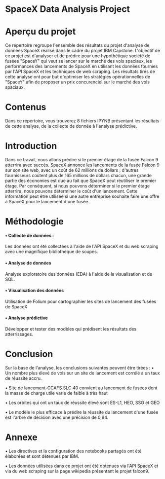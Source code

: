 # SpaceX Data Analysis Project
# Aperçu du projet
Ce répertoire regroupe l'ensemble des résultats du projet d'analyse de données SpaceX réalisé dans le cadre du projet IBM Capstone. L'objectif de ce projet est d'analyser et de prédire pour une hypothétique société de fusées "SpaceY" qui veut se lancer sur le marché des vols spaciaux, les performances des lancements de SpaceX en utilisant les données fournies par l'API SpaceX et les techniques de web scraping. Les résultats tirés de cette analyse ont pour but d'optimiser les stratégies opérationnelles de "SpaceY" afin de proposer un prix concurenciel sur le marché des vols spaciaux.
# Contenus
Dans ce répertoire, vous trouverez 8 fichiers IPYNB présentant les résultats de cette analyse, de la collecte de donnée à l'analyse prédictive.
# Introduction
Dans ce travail, nous allons prédire si le premier étage de la fusée Falcon 9 atterrira avec succès. SpaceX annonce les lancements de la fusée Falcon 9 sur son site web, avec un coût de 62 millions de dollars ; d'autres fournisseurs coûtent plus de 165 millions de dollars chacun, une grande partie des économies est due au fait que SpaceX peut réutiliser le premier étage. Par conséquent, si nous pouvons déterminer si le premier étage atterrira, nous pouvons déterminer le coût d'un lancement. Cette information peut être utilisée si une autre entreprise souhaite faire une offre à SpaceX pour le lancement d'une fusée. 
# Méthodologie
#### • Collecte de données :
Les données ont été collectées à l'aide de l'API SpaceX et du web scraping avec une magnifique bibliothèque de soupes.
#### • Analyse de données
Analyse exploratoire des données (EDA) à l'aide de la visualisation et de SQL.
#### • Visualisation des données
Utilisation de Folium pour cartographier les sites de lancement des fusées de SpaceX
#### • Analyse prédictive 
Développer et tester des modèles qui prédisent les résultats des atterrissages.
# Conclusion
Sur la base de l'analyse, les conclusions suivantes peuvent être tirées :
• Un nombre plus élevé de vols sur un site de lancement est corrélé à un taux de réussite accru.

• Site de lancement-CCAFS SLC 40 convient au lancement de fusées dont la masse de charge utile varie de faible
à très haut

• Les orbites qui ont un taux de réussite élevé sont ES-L1, HEO, SSO et GEO

• Le modèle le plus efficace à prédire la réussite du lancement d'une fusée est l'arbre de décision avec une précision de 0,94.
# Annexe
• Les directives et la configuration des notebooks partagés ont été élaborées et sont détenues par IBM.

• Les données utilisées dans ce projet ont été obtenues via l'API SpaceX et via du web scraping sur la page wikipedia présentant le projet falcon9.
